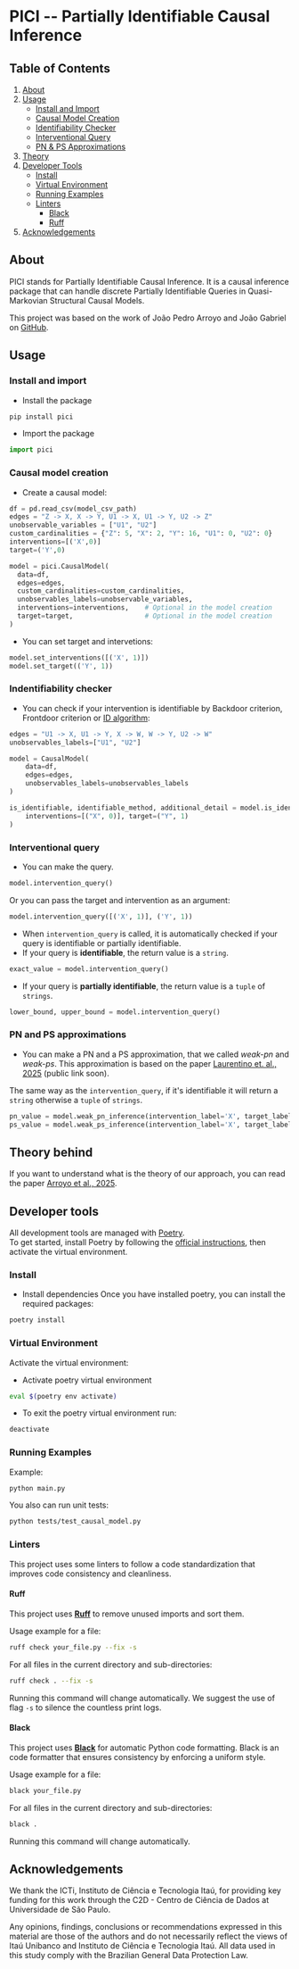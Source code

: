 PICI -- Partially Identifiable Causal Inference
=======================
## Table of Contents
1. [About](#about)
2. [Usage](#usage)
   - [Install and Import](#install-and-import)
   - [Causal Model Creation](#causal-model-creation)
   - [Identifiability Checker](#indentifiability-checker)
   - [Interventional Query](#interventional-query)
   - [PN & PS Approximations](#pn-and-ps-approximations)
3. [Theory](#theory-behind)
4. [Developer Tools](#developer-tools)
   - [Install](#install)
   - [Virtual Environment](#virtual-environment)
   - [Running Examples](#running-examples)
   - [Linters](#linters)
     - [Black](#black)
     - [Ruff](#ruff)
5. [Acknowledgements](#acknowledgements)


## About

PICI stands for Partially Identifiable Causal Inference.
It is a causal inference package that can handle discrete Partially Identifiable Queries in Quasi-Markovian Structural Causal Models.

This project was based on the work of João Pedro Arroyo and João Gabriel on [GitHub](https://github.com/Causal-Inference-Group-C4AI/Linear-Programming-For-Interventional-Queries).


## Usage

### Install and import
- Install the package
```python
pip install pici
```

- Import the package
```python
import pici
```

### Causal model creation

- Create a causal model:
```python
df = pd.read_csv(model_csv_path)
edges = "Z -> X, X -> Y, U1 -> X, U1 -> Y, U2 -> Z"
unobservable_variables = ["U1", "U2"]
custom_cardinalities = {"Z": 5, "X": 2, "Y": 16, "U1": 0, "U2": 0}
interventions=[('X',0)]
target=('Y',0)

model = pici.CausalModel(
  data=df,
  edges=edges,
  custom_cardinalities=custom_cardinalities,
  unobservables_labels=unobservable_variables,
  interventions=interventions,    # Optional in the model creation
  target=target,                  # Optional in the model creation
)
```

- You can set target and intervetions:
```python
model.set_interventions([('X', 1)])
model.set_target(('Y', 1))
```

### Indentifiability checker

- You can check if your intervention is identifiable by Backdoor criterion, Frontdoor criterion or [ID algorithm](https://cdn.aaai.org/AAAI/2006/AAAI06-191.pdf):

```python
edges = "U1 -> X, U1 -> Y, X -> W, W -> Y, U2 -> W"
unobservables_labels=["U1", "U2"]

model = CausalModel(
    data=df,
    edges=edges,
    unobservables_labels=unobservables_labels
)

is_identifiable, identifiable_method, additional_detail = model.is_identifiable_intervention(
    interventions=[("X", 0)], target=("Y", 1)
)
```

### Interventional query

- You can make the query.
```python
model.intervention_query()
```
Or you can pass the target and intervention as an argument: 

```python
model.intervention_query([('X', 1)], ('Y', 1))
```

- When `intervention_query` is called, it is automatically checked if your query is identifiable or partially identifiable.
- If your query is **identifiable**, the return value is a `string`.

```python
exact_value = model.intervention_query()
```

- If your query is **partially identifiable**, the return value is a `tuple` of `strings`.
```python
lower_bound, upper_bound = model.intervention_query()
```

### PN and PS approximations

- You can make a PN and a PS approximation, that we called *weak-pn* and *weak-ps*.
This approximation is based on the paper [Laurentino et. al., 2025](https://jems3.sbc.org.br/submissions/10478) (public link soon).

The same way as the `intervention_query`, if it's identifiable it will return a `string` otherwise a `tuple` of `strings`.

```python
pn_value = model.weak_pn_inference(intervention_label='X', target_label='Y')
ps_value = model.weak_ps_inference(intervention_label='X', target_label='Y')
```

## Theory behind

If you want to understand what is the theory of our approach, you can read the paper [Arroyo et al., 2025](https://openreview.net/forum?id=aUPT1kEiwP).


## Developer tools

All development tools are managed with [Poetry](https://python-poetry.org/docs/).  
To get started, install Poetry by following the [official instructions](https://python-poetry.org/docs/#installation), then activate the virtual environment.

### Install

- Install dependencies
Once you have installed poetry, you can install the required packages:
```bash
poetry install
```


### Virtual Environment

Activate the virtual environment:

- Activate poetry virtual environment
```bash
eval $(poetry env activate)
```

- To exit the poetry virtual environment run:
```bash
deactivate
```

### Running Examples

Example:
```bash
python main.py
```

You also can run unit tests:
```bash
python tests/test_causal_model.py
```


### Linters

This project uses some linters to follow a code standardization that improves code consistency and cleanliness.

#### Ruff

This project uses **[Ruff](https://github.com/astral-sh/ruff)** to remove unused imports and sort them.

Usage example for a file:

```bash
ruff check your_file.py --fix -s
```

For all files in the current directory and sub-directories:

```bash
ruff check . --fix -s
```

Running this command will change automatically.
We suggest the use of flag `-s` to silence the countless print logs.


#### Black

This project uses **[Black](https://black.readthedocs.io/en/stable/)** for automatic Python code formatting.
Black is an code formatter that ensures consistency by enforcing a uniform style.

Usage example for a file:

```bash
black your_file.py
```

For all files in the current directory and sub-directories:

```bash
black .
```

Running this command will change automatically.


## Acknowledgements
We thank the ICTi, Instituto de Ciência e Tecnologia Itaú, for providing key funding
for this work through the C2D - Centro de Ciência de Dados at Universidade de São Paulo.

Any opinions, findings, conclusions or recommendations expressed in this material are those of the authors and do not necessarily reflect the views of Itaú Unibanco and Instituto de Ciência e Tecnologia Itaú. All data used in this study comply with the Brazilian General Data Protection Law.
